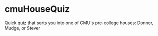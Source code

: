 # cmuHouseQuiz
Quick quiz that sorts you into one of CMU's pre-college houses: Donner, Mudge, or Stever
